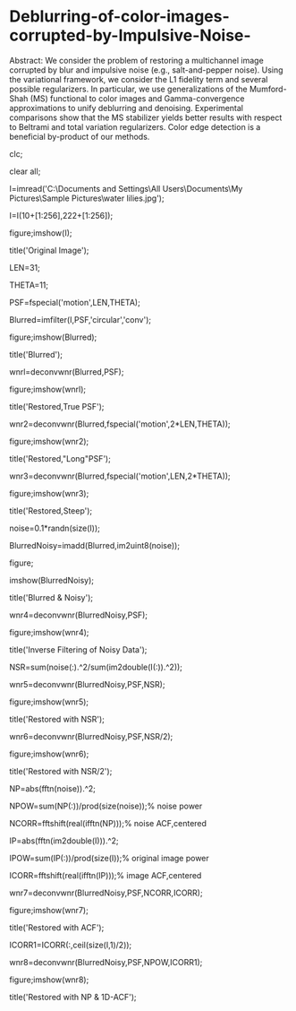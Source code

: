 # Deblurring-of-color-images-corrupted-by-Impulsive-Noise-
Abstract: We consider the problem of restoring a multichannel image corrupted by blur and impulsive noise (e.g., salt-and-pepper noise). Using the variational framework, we consider the L1 fidelity term and several possible regularizers. In particular, we use generalizations of the Mumford-Shah (MS) functional to color images and Gamma-convergence approximations to unify deblurring and denoising. Experimental comparisons show that the MS stabilizer yields better results with respect to Beltrami and total variation regularizers. Color edge detection is a beneficial by-product of our methods.

clc;

clear all;

I=imread('C:\Documents and Settings\All Users\Documents\My Pictures\Sample Pictures\water lilies.jpg');

I=I(10+[1:256],222+[1:256]);

figure;imshow(I);

title('Original Image');

LEN=31;

THETA=11;

PSF=fspecial('motion',LEN,THETA);

Blurred=imfilter(I,PSF,'circular','conv');

figure;imshow(Blurred);

title('Blurred');


wnrl=deconvwnr(Blurred,PSF);

figure;imshow(wnrl);

title('Restored,True PSF');

wnr2=deconvwnr(Blurred,fspecial('motion',2*LEN,THETA));

figure;imshow(wnr2);

title('Restored,"Long"PSF');

wnr3=deconvwnr(Blurred,fspecial('motion',LEN,2*THETA));

figure;imshow(wnr3);

title('Restored,Steep');

noise=0.1*randn(size(I));

BlurredNoisy=imadd(Blurred,im2uint8(noise));

figure;

imshow(BlurredNoisy);

title('Blurred & Noisy');

wnr4=deconvwnr(BlurredNoisy,PSF);

figure;imshow(wnr4);

title('Inverse Filtering of Noisy Data');

NSR=sum(noise(:).^2/sum(im2double(I(:)).^2));

wnr5=deconvwnr(BlurredNoisy,PSF,NSR);

figure;imshow(wnr5);

title('Restored with NSR');

wnr6=deconvwnr(BlurredNoisy,PSF,NSR/2);

figure;imshow(wnr6);

title('Restored with NSR/2');

NP=abs(fftn(noise)).^2;

NPOW=sum(NP(:))/prod(size(noise));% noise power

NCORR=fftshift(real(ifftn(NP)));% noise ACF,centered

IP=abs(fftn(im2double(I))).^2;

IPOW=sum(IP(:))/prod(size(I));% original image power

ICORR=fftshift(real(ifftn(IP)));% image ACF,centered


wnr7=deconvwnr(BlurredNoisy,PSF,NCORR,ICORR);

figure;imshow(wnr7);

title('Restored with ACF');

ICORR1=ICORR(:,ceil(size(I,1)/2));

wnr8=deconvwnr(BlurredNoisy,PSF,NPOW,ICORR1);

figure;imshow(wnr8);

title('Restored with NP & 1D-ACF');
